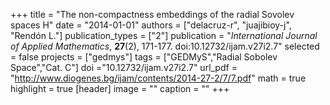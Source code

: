 +++
title = "The non-compactness embeddings of the radial Sovolev spaces H"
date = "2014-01-01"
authors = ["delacruz-r", "juajibioy-j", "Rendón L."]
publication_types = ["2"]
publication = "*International Journal of Applied Mathematics*, **27**(2), 171-177. doi:10.12732/ijam.v27i2.7"
selected = false
projects = ["gedmys"]
tags = ["GEDMyS","Radial Sobolev Space","Cat. C"]
doi ="10.12732/ijam.v27i2.7"
url_pdf = "http://www.diogenes.bg/ijam/contents/2014-27-2/7/7.pdf"
math = true
highlight = true
[header]
image = ""
caption = ""
+++
